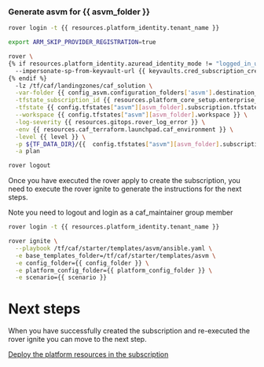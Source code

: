 
### Generate asvm for {{ asvm_folder }}

```bash
rover login -t {{ resources.platform_identity.tenant_name }}

export ARM_SKIP_PROVIDER_REGISTRATION=true

rover \
{% if resources.platform_identity.azuread_identity_mode != "logged_in_user" %}
  --impersonate-sp-from-keyvault-url {{ keyvaults.cred_subscription_creation_landingzones.vault_uri }} \
{% endif %}
  -lz /tf/caf/landingzones/caf_solution \
  -var-folder {{ config_asvm.configuration_folders['asvm'].destination_base_path }}/{{ config_asvm.configuration_folders['asvm'].destination_relative_path }}/{{ level }}/{{ asvm_folder }}/subscription \
  -tfstate_subscription_id {{ resources.platform_core_setup.enterprise_scale.primary_subscription_details.subscription_id }} \
  -tfstate {{ config.tfstates["asvm"][asvm_folder].subscription.tfstate }} \
  --workspace {{ config.tfstates["asvm"][asvm_folder].workspace }} \
  -log-severity {{ resources.gitops.rover_log_error }} \
  -env {{ resources.caf_terraform.launchpad.caf_environment }} \
  -level {{ level }} \
  -p ${TF_DATA_DIR}/{{  config.tfstates["asvm"][asvm_folder].subscription.tfstate }}.tfplan \
  -a plan

rover logout

```
Once you have executed the rover apply to create the subscription, you need to execute the rover ignite to generate the instructions for the next steps.

Note you need to logout and login as a caf_maintainer group member

```bash
rover login -t {{ resources.platform_identity.tenant_name }}

rover ignite \
  --playbook /tf/caf/starter/templates/asvm/ansible.yaml \
  -e base_templates_folder=/tf/caf/starter/templates/asvm \
  -e config_folder={{ config_folder }} \
  -e platform_config_folder={{ platform_config_folder }} \
  -e scenario={{ scenario }} 

```

# Next steps

When you have successfully created the subscription and re-executed the rover ignite you can move to the next step.

 [Deploy the platform resources in the subscription](../resources/readme.md)